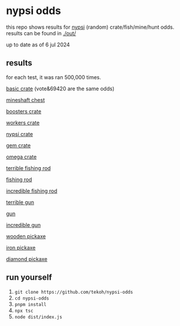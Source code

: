 # nypsi odds

this repo shows results for [nypsi](https://github.com/tekoh/nypsi) (random) crate/fish/mine/hunt odds. results can be found in [./out/](./out/)

up to date as of 6 jul 2024

## results

for each test, it was ran 500,000 times.

[basic crate](./out/basic_crate.txt) (vote&69420 are the same odds)

[mineshaft chest](./out/mineshaft_chest.txt)

[boosters crate](./out/boosters_crate.txt)

[workers crate](./out/workers_crate.txt)

[nypsi crate](./out/nypsi_crate.txt)

[gem crate](./out/gem_crate.txt)

[omega crate](./out/omega_crate.txt)

[terrible fishing rod](./out/terrible_fishing_rod.txt)

[fishing rod](./out/fishing_rod.txt)

[incredible fishing rod](./out/incredible_fishing_rod.txt)

[terrible gun](./out/terrible_gun.txt)

[gun](./out/terrible_gun.txt)

[incredible gun](./out/incredible_gun.txt)

[wooden pickaxe](./out/wooden_pickaxe.txt)

[iron pickaxe](./out/iron_pickaxe.txt)

[diamond pickaxe](./out/diamond_pickaxe.txt)

## run yourself

1. `git clone https://github.com/tekoh/nypsi-odds`
2. `cd nypsi-odds`
3. `pnpm install`
4. `npx tsc`
5. `node dist/index.js`
